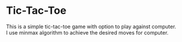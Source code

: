 # Tic-Tac-Toe

This is a simple tic-tac-toe game with option to play against computer.  
I use minmax algorithm to achieve the desired moves for computer.

